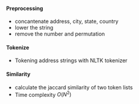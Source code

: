 #### Preprocessing 
- concantenate address, city, state, country 
- lower the string 
- remove the number and permutation   

#### Tokenize 
- Tokening address strings with NLTK tokenizer 

#### Similarity 
- calculate the jaccard similarity of two token lists 
- Time complexity $O(N^2)$ 